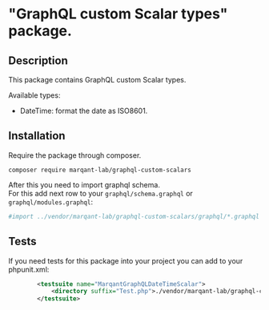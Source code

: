 # "GraphQL custom Scalar types" package.

## Description

This package contains GraphQL custom Scalar types.  

Available types:  

 - DateTime: format the date as ISO8601.

## Installation

Require the package through composer.

```shell script
composer require marqant-lab/graphql-custom-scalars
```

After this you need to import graphql schema.  
For this add next row to your `graphql/schema.graphql` or `graphql/modules.graphql`:

```graphql
#import ../vendor/marqant-lab/graphql-custom-scalars/graphql/*.graphql
```

## Tests

If you need tests for this package into your project you can add to your phpunit.xml:

```xml
        <testsuite name="MarqantGraphQLDateTimeScalar">
            <directory suffix="Test.php">./vendor/marqant-lab/graphql-custom-scalars/tests</directory>
        </testsuite>
```
